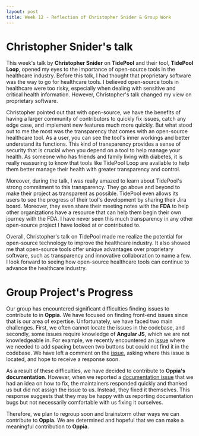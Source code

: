 ```yaml
---
layout: post
title: Week 12 - Reflection of Christopher Snider & Group Work
---
```


# Christopher Snider's talk 

This week's talk by **Christopher Snider** on **TidePool** and their tool, **TidePool Loop**, opened my eyes to the importance of open-source tools in the healthcare industry. Before this talk, I had thought that proprietary software was the way to go for healthcare tools. I believed open-source tools in healthcare were too risky, especially when dealing with sensitive and critical health information. However, Christopher's talk changed my view on proprietary software. 

<!--more-->

Christopher pointed out that with open-source, we have the benefits of having a larger community of contributors to quickly fix issues, catch any edge case, and implement new features much more quickly. But what stood out to me the most was the transparency that comes with an open-source healthcare tool. As a user, you can see the tool's inner workings and better understand its functions. This kind of transparency provides a sense of security that is crucial when you depend on a tool to help manage your health. As someone who has friends and family living with diabetes, it is really reassuring to know that tools like TidePool Loop are available to help them better manage their health with greater transparency and control.

Moreover, during the talk, I was really amazed to learn about TidePool's strong commitment to this transparency. They go above and beyond to make their project as transparent as possible. TidePool even allows its users to see the progress of their tool's development by sharing their Jira board. Moreover, they even share their meeting notes with the **FDA** to help other organizations have a resource that can help them begin their own journey with the FDA. I have never seen this much transparency in any other open-source project I have looked at or contributed to. 

Overall, Christopher's talk on TidePool made me realize the potential for open-source technology to improve the healthcare industry. It also showed me that open-source tools offer unique advantages over proprietary software, such as transparency and innovative collaboration to name a few. I look forward to seeing how open-source healthcare tools can continue to advance the healthcare industry.

# Group Project's Progress

Our group has encountered significant difficulties finding issues to contribute to in **Oppia.** We have focused on finding front-end issues since that is our area of expertise. Unfortunately, we have faced two main challenges. First, we often cannot locate the issues in the codebase, and secondly, some issues require knowledge of **Angular JS**, which we are not knowledgeable in. For example, we recently encountered an [issue](https://github.com/oppia/oppia/issues/18045) where we needed to add spacing between two buttons but could not find it in the codebase. We have left a comment on the [issue](https://github.com/oppia/oppia/issues/18045), asking where this issue is located, and hope to receive a response soon.

As a result of these difficulties, we have decided to contribute to **Oppia's documentation**. However, when we reported a [documentation issue](https://github.com/oppia/oppia-web-developer-docs/issues/158) that we had an idea on how to fix, the maintainers responded quickly and thanked us but did not assign the issue to us. Instead, they fixed it themselves. This response suggests that they may be happy with us reporting documentation bugs but not necessarily comfortable with us fixing it ourselves.

Therefore, we plan to regroup soon and brainstorm other ways we can contribute to **Oppia.** We are determined and hopeful that we can make a meaningful contribution to **Oppia.** 


